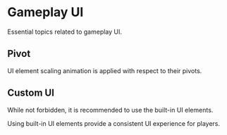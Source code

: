 # Gameplay UI

Essential topics related to gameplay UI.

## Pivot

UI element scaling animation is applied with respect to their pivots.

## Custom UI

While not forbidden, it is recommended to use the built-in UI elements.

Using built-in UI elements provide a consistent UI experience for players.

